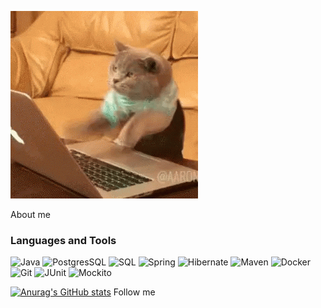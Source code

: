 ![Header](https://github.com/mynameisSergey/mynameisSergey/blob/main/assets/%D0%BA%D0%B8%D1%81%D0%B0.gif) 

About me

### Languages and Tools
![Java](https://img.shields.io/badge/-Java-blue?style=for-the-badge&logo=java&logoColor=red)
![PostgresSQL](https://img.shields.io/badge/-PostgreSQL-blue?style=for-the-badge&logo=PostgreSQL&logoColor=blue)
![SQL](https://img.shields.io/badge/-SQL-blue?style=for-the-badge&logo=Sql&logoColor=orange)
![Spring](https://img.shields.io/badge/-Spring-blue?style=for-the-badge&logo=Spring&logoColor=green)
![Hibernate](https://img.shields.io/badge/-Hibernate-blue?style=for-the-badge&logo=Hibernate&logoColor=hex)
![Maven](https://img.shields.io/badge/-Maven-blue?style=for-the-badge&logo=Maven&logoColor=rgb)
![Docker](https://img.shields.io/badge/-Docker-blue?style=for-the-badge&logo=docker&logoColor=rgba)
![Git](https://img.shields.io/badge/-GitHub-blue?style=for-the-badge&logo=GitHub&logoColor=hsl)
![JUnit](https://img.shields.io/badge/-JUnit-blue?style=for-the-badge&logo=Junit&logoColor=hsla )
![Mockito](https://img.shields.io/badge/-Mockito-blue?style=for-the-badge&logo=Mockito&logoColor=css)

[![Anurag's GitHub stats](https://github-readme-stats.vercel.app/api?username=mynameisSergey&hide=stars,contribs)](https://github.com/anuraghazra/github-readme-stats)
Follow me
